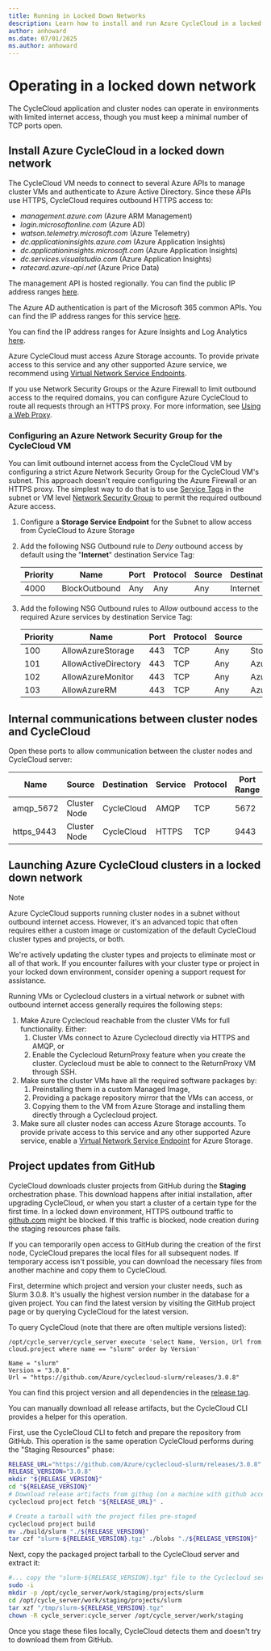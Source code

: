 ```yaml
---
title: Running in Locked Down Networks
description: Learn how to install and run Azure CycleCloud in a locked down networks. Details on internal communication between cluster nodes and CycleCloud.
author: anhoward
ms.date: 07/01/2025
ms.author: anhoward
---
```


# Operating in a locked down network

The CycleCloud application and cluster nodes can operate in environments with limited internet access, though you must keep a minimal number of TCP ports open.

## Install Azure CycleCloud in a locked down network

The CycleCloud VM needs to connect to several Azure APIs to manage cluster VMs and authenticate to Azure Active Directory. Since these APIs use HTTPS, CycleCloud requires outbound HTTPS access to:

* _management.azure.com_ (Azure ARM Management)
* _login.microsoftonline.com_ (Azure AD)
* _watson.telemetry.microsoft.com_ (Azure Telemetry)
* _dc.applicationinsights.azure.com_ (Azure Application Insights)
* _dc.applicationinsights.microsoft.com_ (Azure Application Insights)
* _dc.services.visualstudio.com_ (Azure Application Insights)
* _ratecard.azure-api.net_ (Azure Price Data)
  
The management API is hosted regionally. You can find the public IP address ranges [here](https://www.microsoft.com/en-us/download/details.aspx?id=41653).

The Azure AD authentication is part of the Microsoft 365 common APIs. You can find the IP address ranges for this service [here](/office365/enterprise/urls-and-ip-address-ranges).

You can find the IP address ranges for Azure Insights and Log Analytics [here](/azure/azure-monitor/app/ip-addresses).

Azure CycleCloud must access Azure Storage accounts. To provide private access to this service and any other supported Azure service, we recommend using [Virtual Network Service Endpoints](/azure/virtual-network/virtual-network-service-endpoints-overview).

If you use Network Security Groups or the Azure Firewall to limit outbound access to the required domains, you can configure Azure CycleCloud to route all requests through an HTTPS proxy. For more information, see [Using a Web Proxy](./running-behind-proxy.md).

### Configuring an Azure Network Security Group for the CycleCloud VM

You can limit outbound internet access from the CycleCloud VM by configuring a strict Azure Network Security Group for the CycleCloud VM's subnet. This approach doesn't require configuring the Azure Firewall or an HTTPS proxy. The simplest way to do that is to use [Service Tags](/azure/virtual-network/service-tags-overview) in the subnet or VM level [Network Security Group](/azure/virtual-network/security-overview) to permit the required outbound Azure access.

1. Configure a **Storage Service Endpoint** for the Subnet to allow access from CycleCloud to Azure Storage

1. Add the following NSG Outbound rule to *Deny* outbound access by default using the  "**Internet**" destination Service Tag:

   | Priority    | Name              | Port       | Protocol | Source   | Destination    | Action |
   | ----------- | ----------------- | ---------- | -------- | -------- | -------------- | ------ |
   | 4000        | BlockOutbound       | Any        | Any      | Any      | Internet             | Deny   |

1. Add the following NSG Outbound rules to *Allow* outbound access to the required Azure services by destination Service Tag:

   | Priority    | Name                 | Port       | Protocol | Source   | Destination          | Action |
   | ----------- | -------------------- | ---------- | -------- | -------- | -------------------- | ------ |
   | 100         | AllowAzureStorage    | 443        | TCP      | Any      | Storage              | Allow  |
   | 101         | AllowActiveDirectory | 443        | TCP      | Any      | AzureActiveDirectory | Allow  |
   | 102         | AllowAzureMonitor    | 443        | TCP      | Any      | AzureMonitor         | Allow  |
   | 103         | AllowAzureRM         | 443        | TCP      | Any      | AzureResourceManager | Allow  |

## Internal communications between cluster nodes and CycleCloud

Open these ports to allow communication between the cluster nodes and CycleCloud server:

| Name        | Source            | Destination    | Service | Protocol | Port Range |
| ----------- | ----------------- | -------------- | ------- | -------- | ---------- |
| amqp_5672  | Cluster Node   | CycleCloud     | AMQP    | TCP      | 5672       |
| https_9443 | Cluster Node   | CycleCloud     | HTTPS   | TCP      | 9443       |

## Launching Azure CycleCloud clusters in a locked down network

> [!NOTE]
> Azure CycleCloud supports running cluster nodes in a subnet without outbound internet access. However, it's an advanced topic that often requires either a custom image or customization of the default CycleCloud cluster types and projects, or both.
>
> We're actively updating the cluster types and projects to eliminate most or all of that work. If you encounter failures with your cluster type or project in your locked down environment, consider opening a support request for assistance.
>

Running VMs or Cyclecloud clusters in a virtual network or subnet with outbound internet access generally requires
the following steps:

1. Make Azure Cyclecloud reachable from the cluster VMs for full functionality.   Either:
   1. Cluster VMs connect to Azure Cyclecloud directly via HTTPS and AMQP, or
   1. Enable the Cyclecloud ReturnProxy feature when you create the cluster. Cyclecloud must be able to connect to the ReturnProxy VM through SSH.
1. Make sure the cluster VMs have all the required software packages by:
   1. Preinstalling them in a custom Managed Image,
   1. Providing a package repository mirror that the VMs can access, or
   1. Copying them to the VM from Azure Storage and installing them directly through a Cyclecloud project.
1. Make sure all cluster nodes can access Azure Storage accounts. To provide private access to this service and any other supported Azure service, enable a [Virtual Network Service Endpoint](/azure/virtual-network/virtual-network-service-endpoints-overview) for Azure Storage.


## Project updates from GitHub

CycleCloud downloads cluster projects from GitHub during the **Staging** orchestration phase. This download happens after initial installation, after upgrading CycleCloud, or when you start a cluster of a certain type for the first time. In a locked down environment, HTTPS outbound traffic to [github.com](https://www.github.com) might be blocked. If this traffic is blocked, node creation during the staging resources phase fails.

If you can temporarily open access to GitHub during the creation of the first node, CycleCloud prepares the local files for all subsequent nodes. If temporary access isn't possible, you can download the necessary files from another machine and copy them to CycleCloud.

First, determine which project and version your cluster needs, such as Slurm 3.0.8. It's usually the highest version number in the database for a given project.
You can find the latest version by visiting the GitHub project page or by querying CycleCloud for the latest version.

To query CycleCloud (note that there are often multiple versions listed):

```shell
/opt/cycle_server/cycle_server execute 'select Name, Version, Url from cloud.project where name == "slurm" order by Version'

Name = "slurm"
Version = "3.0.8"
Url = "https://github.com/Azure/cyclecloud-slurm/releases/3.0.8"
```

You can find this project version and all dependencies in the [release tag](https://github.com/Azure/cyclecloud-slurm/releases/tag/3.0.8).

You can manually download all release artifacts, but the CycleCloud CLI provides a helper for this operation.

First, use the CycleCloud CLI to fetch and prepare the repository from GitHub. This operation is the same operation CycleCloud performs during the "Staging Resources" phase:

```bash
RELEASE_URL="https://github.com/Azure/cyclecloud-slurm/releases/3.0.8"
RELEASE_VERSION="3.0.8"
mkdir "${RELEASE_VERSION}"
cd "${RELEASE_VERSION}"
# Download release artifacts from githug (on a machine with github access)
cyclecloud project fetch "${RELEASE_URL}" .

# Create a tarball with the project files pre-staged
cyclecloud project build
mv ./build/slurm "./${RELEASE_VERSION}"
tar czf "slurm-${RELEASE_VERSION}.tgz" ./blobs "./${RELEASE_VERSION}"
```

Next, copy the packaged project tarball to the CycleCloud server and extract it:

```bash
#... copy the "slurm-${RELEASE_VERSION}.tgz" file to the Cyclecloud server in /tmp
sudo -i
mkdir -p /opt/cycle_server/work/staging/projects/slurm
cd /opt/cycle_server/work/staging/projects/slurm
tar xzf "/tmp/slurm-${RELEASE_VERSION}.tgz"
chown -R cycle_server:cycle_server /opt/cycle_server/work/staging
```

Once you stage these files locally, CycleCloud detects them and doesn't try to download them from GitHub.


